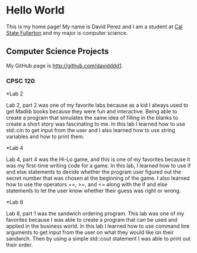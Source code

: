 # Hello World

This is my home page! My name is David Perez and I am a student at [Cal State Fullerton](http://www.fullerton.edu/) and my major is computer science.

## Computer Science Projects

My GitHub page is http://github.com/davidddd1.

### CPSC 120

*Lab 2

   Lab 2, part 2 was one of my favorite labs because as a kid I always used to get Madlib books because they were fun and interactive. Being able to create a program that simulates the same idea of filling in the blanks to create a short story was fascinating to me. In this lab I learned how to use std::cin to get input from the user and I also learned how to use string variables and how to print them.

*Lab 4

   Lab 4, part 4 was the Hi-Lo game, and this is one of my favorites because it was my first-time writing code for a game. In this lab, I learned how to use if and else statements to decide whether the program user figured out the secret number that was chosen at the beginning of the game. I also learned how to use the operators ==, >=, and <= along with the if and else statements to let the user know whether their guess was right or wrong.

*Lab 8

   Lab 8, part 1 was the sandwich ordering program. This lab was one of my favorites because I was able to create a program that can be used and applied in the business world. In this lab I learned how to use command line arguments to get input from the user on what they would like on their sandwich. Then by using a simple std::cout statement I was able to print out their order.